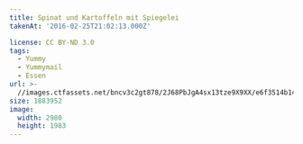 ```yaml
---
title: Spinat und Kartoffeln mit Spiegelei
takenAt: '2016-02-25T21:02:13.000Z'

license: CC BY-ND 3.0
tags:
  - Yummy
  - Yummymail
  - Essen
url: >-
  //images.ctfassets.net/bncv3c2gt878/2J68PbJgA4sx13tze9X9XX/e6f3514b14e9a800fd0a2a31364a03d4/spinat-und-kartoffeln-mit-spiegelei_25167702291_o
size: 1883952
image:
  width: 2980
  height: 1983
---
```

